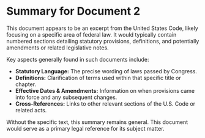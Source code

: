 # Summary for Document 2

This document appears to be an excerpt from the United States Code, likely focusing on a specific area of federal law. It would typically contain numbered sections detailing statutory provisions, definitions, and potentially amendments or related legislative notes.

Key aspects generally found in such documents include:
- **Statutory Language:** The precise wording of laws passed by Congress.
- **Definitions:** Clarification of terms used within that specific title or chapter.
- **Effective Dates & Amendments:** Information on when provisions came into force and any subsequent changes.
- **Cross-References:** Links to other relevant sections of the U.S. Code or related acts.

Without the specific text, this summary remains general. This document would serve as a primary legal reference for its subject matter. 